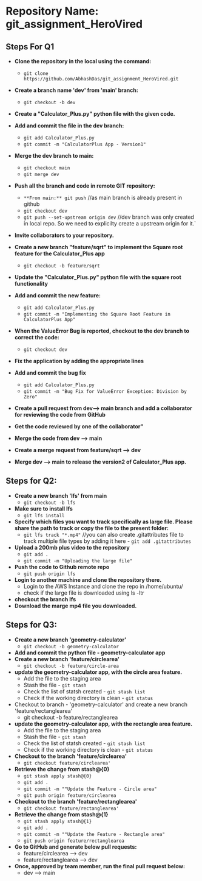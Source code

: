 # Repository Name: git_assignment_HeroVired

## Steps For Q1
- **Clone the repository in the local using the command:**
  - `git clone https://github.com/AbhashDas/git_assignment_HeroVired.git`

- **Create a branch name 'dev' from 'main' branch:**
  - `git checkout -b dev`
- **Create a "Calculator_Plus.py" python file with the given code.**
- **Add and commit the file in the dev branch:**
  - `git add Calculator_Plus.py`
  - `git commit -m "CalculatorPlus App - Version1"`
- **Merge the dev branch to main:**
  - `git checkout main`
  - `git merge dev`
- **Push all the branch and code in remote GIT repository:**
  - `**From main:** git push` //as main branch is already present in github
  - `git checkout dev`
  - `git push --set-upstream origin dev` //dev branch was only created in local repo. So we need to explicilty create a upstream origin for it.`

- **Invite collaborators to your repository.**
- **Create a new branch "feature/sqrt" to implement the Square root feature for the Calculator_Plus app**
  - `git checkout -b feature/sqrt`
- **Update the "Calculator_Plus.py" python file with the square root functionality**
- **Add and commit the new feature:**
  - `git add Calculator_Plus.py`
  - `git commit -m "Implementing the Square Root Feature in CalculatorPlus App"`
- **When the ValueError Bug is reported, checkout to the dev branch to correct the code:**
  - `git checkout dev`
- **Fix the application by adding the appropriate lines**
- **Add and commit the bug fix**
  - `git add Calculator_Plus.py`
  - `git commit -m "Bug Fix for ValueError Exception: Division by Zero"`

- **Create a pull request from dev--> main branch and add a collaborator for reviewing the code from GitHub** 
- **Get the code reviewed by one of the collaborator"**
- **Merge the code from dev --> main**
- **Create a merge request from feature/sqrt --> dev**
- **Merge dev --> main to release the version2 of Calculator_Plus app.**



## Steps for Q2:

- **Create a new branch 'lfs' from main**
  - `git checkout -b lfs`
- **Make sure to install lfs**
  - `git lfs install`
- **Specify which files you want to track specifically as large file. Please share the path to track or copy the file to the present folder:**
  - `git lfs track "*.mp4"` //you can also create .gitattributes file to track multiple file types by adding it here - `git add .gitattributes`
- **Upload a 200mb plus video to the repository**
  -  `git add .`
  -  `git commit -m "Uploading the large file"`
- **Push the code to Github remote repo**
  -  `git push origin lfs`
- **Login to another machine and clone the repository there.**
  - Login to the AWS Instance and clone the repo in /home/ubuntu/
  - check if the large file is downloaded using ls -ltr
- **checkout the branch lfs**
- **Download the marge mp4 file you downloaded.**


## Steps for Q3:
- **Create a new branch 'geometry-calculator'**
  -  `git checkout -b geometry-calculator`
- **Add and commit the python file - geometry-calculator app**
- **Create a new branch 'feature/circlearea'**
  - `git checkout -b feature/circle-area`
- **update the geometry-calculator app, with the circle area feature.**
  -  Add the file to the staging area
  -  Stash the file - `git stash`
  -  Check the list of statsh created - `git stash list`
  -  Check if the working directory is clean - `git status`
- Checkout to branch - 'geometry-calculator' and create a new branch 'feature/rectanglearea'
  -  git checkout -b feature/rectanglearea
- **update the geometry-calculator app, with the rectangle area feature.**
  -  Add the file to the staging area
  -  Stash the file - `git stash`
  -  Check the list of statsh created - `git stash list`
  -  Check if the working directory is clean - `git status`
- **Checkout to the branch 'feature/circlearea'**
  - `git checkout feature/circlearea'`
- **Retrieve the change from stash@{0}**
  - `git stash apply stash@{0}`
  - `git add .`
  - `git commit -m ""Update the Feature - Circle area"`
  - `git push origin feature/circlearea`
- **Checkout to the branch 'feature/rectanglearea'**
  - `git checkout feature/rectanglearea'`
- **Retrieve the change from stash@{1}**
  - `git stash apply stash@{1}`
  - `git add .`
  - `git commit -m ""Update the Feature - Rectangle area"`
  - `git push origin feature/rectanglearea`
- **Go to GitHub and generate below pull requests:**
  - feature/circlearea --> dev
  - feature/rectanglearea --> dev
- **Once, approved by team member, run the final pull request below:**
  -  dev --> main




